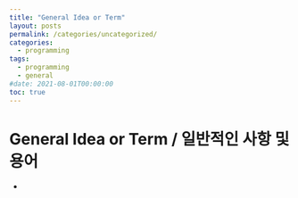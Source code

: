 ```yaml
---
title: "General Idea or Term"
layout: posts
permalink: /categories/uncategorized/
categories:
  - programming
tags:
  - programming
  - general
#date: 2021-08-01T00:00:00
toc: true
---
```


# General Idea or Term / 일반적인 사항 및 용어

* 